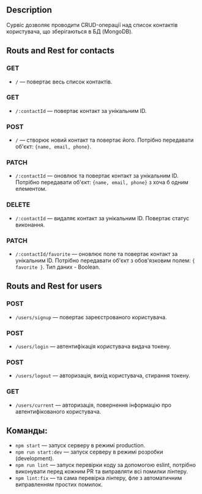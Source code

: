 ## Description

Сурвіс дозволяє проводити CRUD-операції над список контактів користувача, що зберігаються в БД (MongoDB).

## Routs and Rest for contacts

### GET

- `/` &mdash; повертає весь список контактів.

### GET

- `/:contactId` &mdash; повертає контакт за унікальним ID.

### POST

- `/` &mdash; створює новий контакт та повертає його. Потрібно передавати об'єкт: `{name, email, phone}`.

### PATCH

- `/:contactId` &mdash; оновлює та повертає контакт за унікальним ID. Потрібно передавати об'єкт: `{name, email, phone}` з хоча б одним елементом.

### DELETE

- `/:contactId` &mdash; видаляє контакт за унікальним ID. Повертає статус виконання.

### PATCH

- `/:contactId/favorite` &mdash; оновлює поле та повертає контакт за унікальним ID. Потрібно передавати об'єкт з обов'язковим полем: `{ favorite }`. Тип даних - Boolean.

## Routs and Rest for users

### POST

- `/users/signup` &mdash; повертає зареєстрованого користувача.

### POST

- `/users/login` &mdash; автентифікація користувача видача токену.

### POST

- `/users/logout` &mdash; авторизація, вихід користувача, стирання токену.

### GET

- `/users/current` &mdash; авторизація, повернення інформацію про автентифікованого користувача.

## Команды:

- `npm start` &mdash; запуск серверу в режимі production.
- `npm run start:dev` &mdash; запуск серверу в режимі розробки (development).
- `npm run lint` &mdash; запуск перевірки коду за допомогою eslint, потрібно виконувати перед кожним PR та виправляти всі помилки лінтеру.
- `npm lint:fix` &mdash; та сама перевірка лінтеру, фле з автоматичним виправленням простих помилок.
